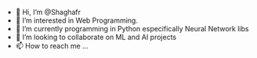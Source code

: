 - 👋 Hi, I’m @Shaghafr
- 👀 I’m interested in Web Programming.
- 🌱 I’m currently programming in Python especifically Neural Network libs
- 💞️ I’m looking to collaborate on ML and AI projects
- 📫 How to reach me ...

<!---
Shaghafr/Shaghafr is a ✨ special ✨ repository because its `README.md` (this file) appears on your GitHub profile.
You can click the Preview link to take a look at your changes.
--->
